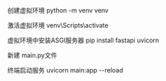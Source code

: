 创建虚拟环境 python -m venv venv

激活虚拟环境 venv\Scripts\activate

虚拟环境中安装ASGI服务器 pip install fastapi uvicorn

新建 main.py文件

终端启动服务 uvicorn main:app --reload
